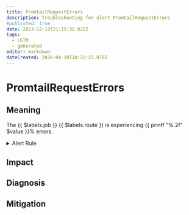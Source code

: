 ```yaml
---
title: PromtailRequestErrors
description: Troubleshooting for alert PromtailRequestErrors
#published: true
date: 2023-12-12T21:12:32.022Z
tags: 
  - LGTM
  - generated
editor: markdown
dateCreated: 2020-04-10T18:32:27.079Z
---
```


# PromtailRequestErrors

## Meaning
[//]: # "Short paragraph that explains what the alert means"
The {{ $labels.job }} {{ $labels.route }} is experiencing {{ printf "%.2f" $value }}% errors.

<details>
  <summary>Alert Rule</summary>

{{% rule "promtail/promtail-internal.yml" "PromtailRequestErrors" %}}

<!-- Rule when generated

```yaml
alert: PromtailRequestErrors
expr: 100 * sum(rate(promtail_request_duration_seconds_count{status_code=~"5..|failed"}[1m])) by (namespace, job, route, instance) / sum(rate(promtail_request_duration_seconds_count[1m])) by (namespace, job, route, instance) > 10
for: 5m
labels:
    severity: critical
annotations:
    summary: Promtail request errors (instance {{ $labels.instance }})
    description: |-
        The {{ $labels.job }} {{ $labels.route }} is experiencing {{ printf "%.2f" $value }}% errors.
          VALUE = {{ $value }}
          LABELS = {{ $labels }}
    runbook: https://github.com/srerun/prometheus-alerts/blob/main/content/runbooks/promtail-internal/PromtailRequestErrors.md

```

-->

</details>


## Impact
[//]: # "What could / will happen if the alert is not addressed"



## Diagnosis
[//]: # "Steps to take to identify the cause of the problem"



## Mitigation
[//]: # "The steps necessary to resolve the alert"
